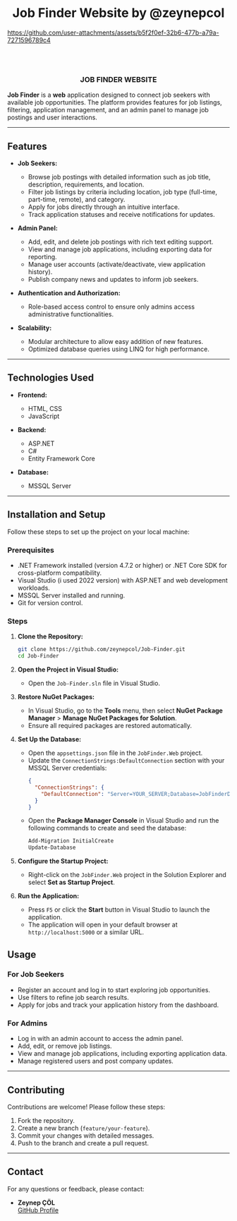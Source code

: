 <h1 align="center">Job Finder Website by @zeynepcol</h1> 

https://github.com/user-attachments/assets/b5f2f0ef-32b6-477b-a79a-7271596789c4

<br></br>
 <h3 align="center">JOB FINDER WEBSITE</h3>

**Job Finder** is a **web** application designed to connect job seekers with available job opportunities. The platform provides features for job listings, filtering, application management, and an admin panel to manage job postings and user interactions.

---

## Features

- **Job Seekers:**
  - Browse job postings with detailed information such as job title, description, requirements, and location.
  - Filter job listings by criteria including location, job type (full-time, part-time, remote), and category.
  - Apply for jobs directly through an intuitive interface.
  - Track application statuses and receive notifications for updates.

- **Admin Panel:**
  - Add, edit, and delete job postings with rich text editing support.
  - View and manage job applications, including exporting data for reporting.
  - Manage user accounts (activate/deactivate, view application history).
  - Publish company news and updates to inform job seekers.

- **Authentication and Authorization:**
  - Role-based access control to ensure only admins access administrative functionalities.

- **Scalability:**
  - Modular architecture to allow easy addition of new features.
  - Optimized database queries using LINQ for high performance.

---

## Technologies Used

- **Frontend:**
  - HTML, CSS
  - JavaScript
  

- **Backend:**
  - ASP.NET
  - C#
  - Entity Framework Core

- **Database:**
  - MSSQL Server

---

## Installation and Setup

Follow these steps to set up the project on your local machine:

### Prerequisites

- .NET Framework installed (version 4.7.2 or higher) or .NET Core SDK for cross-platform compatibility.
- Visual Studio (i used 2022 version) with ASP.NET and web development workloads.
- MSSQL Server installed and running.
- Git for version control.

### Steps

1. **Clone the Repository:**
   ```bash
   git clone https://github.com/zeynepcol/Job-Finder.git
   cd Job-Finder
   ```

2. **Open the Project in Visual Studio:**
   - Open the `Job-Finder.sln` file in Visual Studio.

3. **Restore NuGet Packages:**
   - In Visual Studio, go to the **Tools** menu, then select **NuGet Package Manager** > **Manage NuGet Packages for Solution**.
   - Ensure all required packages are restored automatically.

4. **Set Up the Database:**
   - Open the `appsettings.json` file in the `JobFinder.Web` project.
   - Update the `ConnectionStrings:DefaultConnection` section with your MSSQL Server credentials:
     ```json
     {
       "ConnectionStrings": {
         "DefaultConnection": "Server=YOUR_SERVER;Database=JobFinderDB;Trusted_Connection=True;"
       }
     }
     ```
   - Open the **Package Manager Console** in Visual Studio and run the following commands to create and seed the database:
     ```bash
     Add-Migration InitialCreate
     Update-Database
     ```

5. **Configure the Startup Project:**
   - Right-click on the `JobFinder.Web` project in the Solution Explorer and select **Set as Startup Project**.

6. **Run the Application:**
   - Press `F5` or click the **Start** button in Visual Studio to launch the application.
   - The application will open in your default browser at `http://localhost:5000` or a similar URL.



## Usage

### For Job Seekers
- Register an account and log in to start exploring job opportunities.
- Use filters to refine job search results.
- Apply for jobs and track your application history from the dashboard.

### For Admins
- Log in with an admin account to access the admin panel.
- Add, edit, or remove job listings.
- View and manage job applications, including exporting application data.
- Manage registered users and post company updates.

---


## Contributing

Contributions are welcome! Please follow these steps:

1. Fork the repository.
2. Create a new branch (`feature/your-feature`).
3. Commit your changes with detailed messages.
4. Push to the branch and create a pull request.

---

## Contact

For any questions or feedback, please contact:
- **Zeynep ÇÖL**  
  [GitHub Profile](https://github.com/zeynepcol)
